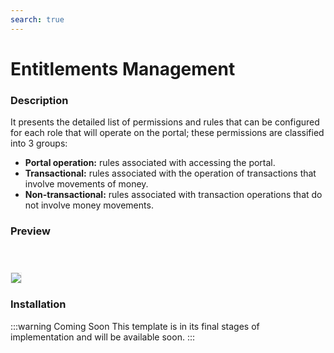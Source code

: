 ```yaml
---
search: true
---
```


# Entitlements Management

### Description

It presents the detailed list of permissions and rules that can be configured for each role that will operate on the portal; these permissions are classified into 3 groups: 
- **Portal operation:** rules associated with accessing the portal.
- **Transactional:** rules associated with the operation of transactions that involve movements of money.
- **Non-transactional:** rules associated with transaction operations that do not involve money movements. 
### Preview

<img src="/assets/img/dynamic/experiences/business/entitlement-management.jpg" style="border: 1px solid #EEE; margin-top: 40px; max-width:600px;">


### Installation

:::warning Coming Soon
This template is in its final stages of implementation and will be available soon.
:::